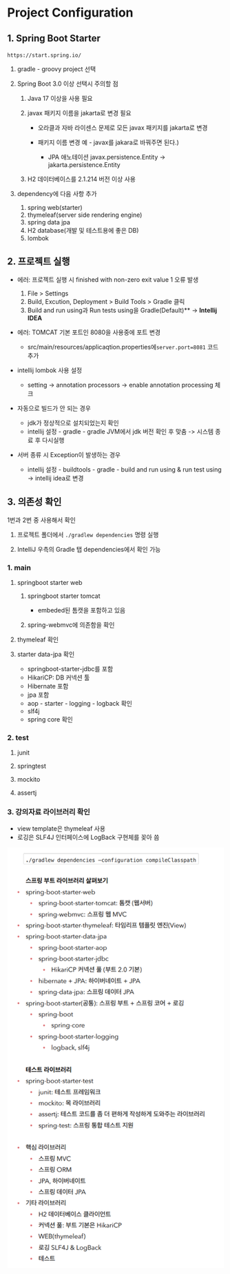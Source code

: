 #  Project Configuration

## 1. Spring Boot Starter

`https://start.spring.io/`

1. gradle - groovy project 선택

2. Spring Boot 3.0 이상 선택시 주의할 점

   1. Java 17 이상을 사용 필요

   2. javax 패키지 이름을 jakarta로 변경 필요
      - 오라클과 자바 라이센스 문제로 모든 javax 패키지를 jakarta로 변경
      - 패키지 이름 변경 예 - javax를 jakara로 바꿔주면 된다.) 
      
        - JPA 애노테이션 javax.persistence.Entity -> jakarta.persistence.Entity 
      
   3. H2 데이터베이스를 2.1.214 버전 이상 사용

3. dependency에 다음 사항 추가
   1. spring web(starter)
   2. thymeleaf(server side rendering engine)
   3. spring data jpa
   4. H2 database(개발 및 테스트용에 좋은 DB)
   5. lombok

## 2. 프로젝트 실행

- 에러: 프로젝트 실행 시 finished with non-zero exit value 1 오류 발생
  1. File > Settings
  2. Build, Excution, Deployment > Build Tools > Gradle 클릭
  3. Build and run using과 Run tests using을 Gradle(Default)** -> **Intellij IDEA**

- 에러: TOMCAT 기본 포트인 8080을 사용중에 포트 변경
  - src/main/resources/applicaqtion.properties에`server.port=8081` 코드 추가

- intellij lombok 사용 설정
  - setting -> annotation processors -> enable annotation processing 체크

- 자동으로 빌드가 안 되는 경우
  - jdk가 정상적으로 설치되었는지 확인
  - intellij 설정 - gradle - gradle JVM에서 jdk 버전 확인 후 맞춤 -> 시스템 종료 후 다시실행

- 서버 종류 시 Exception이 발생하는 경우
  - intellij 설정 - buildtools - gradle - build and run using & run test using -> intellij idea로 변경


## 3. 의존성 확인

1번과 2번 중 사용해서 확인

1. 프로젝트 폴더에서 `./gradlew dependencies` 명령 실행

2. IntelliJ 우측의 Gradle 탭 dependencies에서 확인 가능

### 1. main

1. springboot starter web

   1. springboot starter tomcat
      - embeded된 톰캣을 포함하고 있음

   2. spring-webmvc에 의존함을 확인

2. thymeleaf 확인

3. starter data-jpa 확인

   - springboot-starter-jdbc를 포함
   - HikariCP: DB 커넥션 툴
   - Hibernate 포함
   - jpa 포함
   - aop - starter - logging - logback 확인
   - slf4j
   - spring core 확인

### 2. test

1. junit

2. springtest
3. mockito
4. assertj



### 3. 강의자료 라이브러리 확인

- view template은 thymeleaf 사용
- 로깅은 SLF4J 인터페이스에 LogBack 구현체를 꽂아 씀

![image-20230514223440045](assets/image-20230514223440045.png)
